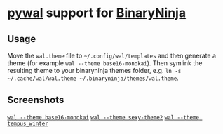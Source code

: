 # [pywal](https://github.com/dylanaraps/pywal) support for [BinaryNinja](https://binary.ninja)

## Usage
Move the `wal.theme` file to `~/.config/wal/templates` and then generate a theme (for example `wal --theme base16-monokai`). Then symlink the resulting theme to your binaryninja themes folder, e.g. `ln -s ~/.cache/wal/wal.theme ~/.binaryninja/themes/wal.theme`.

## Screenshots
[`wal --theme base16-monokai`](https://raw.githubusercontent.com/th0rex/binaryninja_wal/master/assets/base16_monokai.png)
[`wal --theme sexy-theme2`](https://raw.githubusercontent.com/th0rex/binaryninja_wal/master/assets/sexy_theme2.png)
[`wal --theme tempus_winter`](https://raw.githubusercontent.com/th0rex/binaryninja_wal/master/assets/tempus_winter.png)
